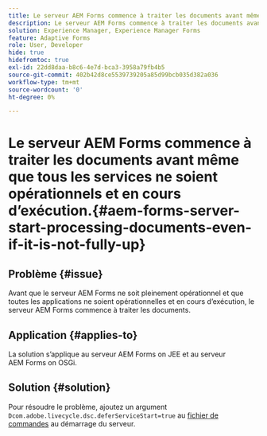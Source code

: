 ```yaml
---
title: Le serveur AEM Forms commence à traiter les documents avant même que tous les services ne soient opérationnels et en cours d’exécution.
description: Le serveur AEM Forms commence à traiter les documents avant même que tous les services ne soient opérationnels et en cours d’exécution sur le serveur JEE et le serveur OSGi.
solution: Experience Manager, Experience Manager Forms
feature: Adaptive Forms
role: User, Developer
hide: true
hidefromtoc: true
exl-id: 22dd8daa-b8c6-4e7d-bca3-3958a79fb4b5
source-git-commit: 402b42d8ce5539739205a85d99bcb035d382a036
workflow-type: tm+mt
source-wordcount: '0'
ht-degree: 0%

---
```


# Le serveur AEM Forms commence à traiter les documents avant même que tous les services ne soient opérationnels et en cours d’exécution.{#aem-forms-server-start-processing-documents-even-if-it-is-not-fully-up}

## Problème {#issue}

<!--When user restarts AEM Forms server, the current calling processes or services still continue such as rendering PDF documents and more. It causes the restart of the AEM Forms server to not startup correctly.-->

Avant que le serveur AEM Forms ne soit pleinement opérationnel et que toutes les applications ne soient opérationnelles et en cours d’exécution, le serveur AEM Forms commence à traiter les documents.


## Application {#applies-to}

La solution s’applique au serveur AEM Forms on JEE et au serveur AEM Forms on OSGi.

## Solution {#solution}

Pour résoudre le problème, ajoutez un argument `Dcom.adobe.livecycle.dsc.deferServiceStart=true` au [fichier de commandes](/help/sites-deploying/command-line-start-and-stop.md#windows-platform-start-bat-script-example) au démarrage du serveur.
